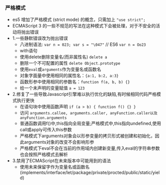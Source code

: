 ### 严格模式
- es5 增加了严格模式 (strict mode) 的概念，只需加上 `"use strict";`
- ECMAScript 3 的一些不规范的写法在这种模式下会被处理，对于不安全的活动将抛出错误
- 1.一些静默错误改为抛出错误
  - 八进制语法: `var n = 023; var s = "\047"` // ES6 `var n = Oo23`
  - with语句
  - 使用delete删除变量名(而非属性名) `delete a`
  - 删除一个不可配置的属性 `delete Object.prototype`
  - 使用`eval`或`arguments`作为变量名或函数名
  - 对象字面量中使用相同的属性名：`{a:1, b:2, a:3}`
  - 函数形参中使用相同的参数名：`function f(a, b, b) {}`
  - 给一个未声明的变量赋值 `a = 123`
- 2.修复了一些导致Javascript引擎难以执行优化的缺陷,有时候相同代码严格模式执行更快
  - 在语句块中使用函数声明 `if (a > b) { function f() {} }`
  - 访问 `arguments.callee, arguments.caller, anyFunction.caller以及anyFunction.arguments`
  - 普通函数调用f()中,this指向全局变量;严格模式中,this指向undefined,使用call或apply可传入this参数
  - 严格模式下arguments对象会以形参变量的拷贝形式被创建和初始化，因此arguments对象的改变不会影响形参
  - 严格模式下eval不会在当前的作用域内创建新变量,传入eval的字符串参数也会按照严格模式去解析
- 3.禁用了ECMAScript在未来版本中可能用到的语法
  - 使用未来保留字作为变量名或函数名(implements/interface/let/package/private/procted/public/static/yield)
